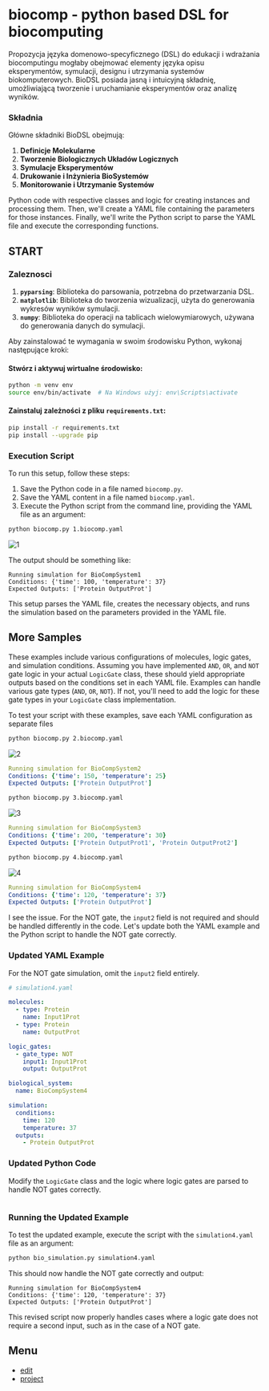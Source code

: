 # biocomp - python based DSL for biocomputing

Propozycja języka domenowo-specyficznego (DSL) do edukacji i wdrażania biocomputingu mogłaby obejmować elementy języka opisu eksperymentów, symulacji, designu i utrzymania systemów biokomputerowych. 
BioDSL posiada jasną i intuicyjną składnię, umożliwiającą tworzenie i uruchamianie eksperymentów oraz analizę wyników.


### Składnia

Główne składniki BioDSL obejmują:
1. **Definicje Molekularne**
2. **Tworzenie Biologicznych Układów Logicznych**
3. **Symulacje Eksperymentów**
4. **Drukowanie i Inżynieria BioSystemów**
5. **Monitorowanie i Utrzymanie Systemów**


Python code with respective classes and logic for creating instances and processing them. Then, we'll create a YAML file containing the parameters for those instances. Finally, we'll write the Python script to parse the YAML file and execute the corresponding functions.


## START

### Zaleznosci

1. **`pyparsing`**: Biblioteka do parsowania, potrzebna do przetwarzania DSL.
2. **`matplotlib`**: Biblioteka do tworzenia wizualizacji, użyta do generowania wykresów wyników symulacji.
3. **`numpy`**: Biblioteka do operacji na tablicach wielowymiarowych, używana do generowania danych do symulacji.

Aby zainstalować te wymagania w swoim środowisku Python, wykonaj następujące kroki:

#### Stwórz i aktywuj wirtualne środowisko:
```bash
python -m venv env
source env/bin/activate  # Na Windows użyj: env\Scripts\activate
```
 
####  Zainstaluj zależności z pliku `requirements.txt`:
```bash
pip install -r requirements.txt
pip install --upgrade pip
```

### Execution Script

To run this setup, follow these steps:

1. Save the Python code in a file named `biocomp.py`.
2. Save the YAML content in a file named `biocomp.yaml`.
3. Execute the Python script from the command line, providing the YAML file as an argument:

```sh
python biocomp.py 1.biocomp.yaml
```
![1](img/1.png)

The output should be something like:

```
Running simulation for BioCompSystem1
Conditions: {'time': 100, 'temperature': 37}
Expected Outputs: ['Protein OutputProt']
```


This setup parses the YAML file, creates the necessary objects, and runs the simulation based on the parameters provided in the YAML file.


## More Samples

These examples include various configurations of molecules, logic gates, and simulation conditions.
Assuming you have implemented `AND`, `OR`, and `NOT` gate logic in your actual `LogicGate` class, these should yield appropriate outputs based on the conditions set in each YAML file.
Examples can handle various gate types (`AND`, `OR`, `NOT`). 
If not, you'll need to add the logic for these gate types in your `LogicGate` class implementation.

To test your script with these examples, save each YAML configuration as separate files 

```sh
python biocomp.py 2.biocomp.yaml
```
![2](img/2.png)
```yaml
Running simulation for BioCompSystem2
Conditions: {'time': 150, 'temperature': 25}
Expected Outputs: ['Protein OutputProt']
```


```sh
python biocomp.py 3.biocomp.yaml
```
![3](img/3.png)
```yaml
Running simulation for BioCompSystem3
Conditions: {'time': 200, 'temperature': 30}
Expected Outputs: ['Protein OutputProt1', 'Protein OutputProt2']
```

```sh
python biocomp.py 4.biocomp.yaml
```
![4](img/4.png)
```yaml
Running simulation for BioCompSystem4
Conditions: {'time': 120, 'temperature': 37}
Expected Outputs: ['Protein OutputProt']
```




I see the issue. For the NOT gate, the `input2` field is not required and should be handled differently in the code. Let's update both the YAML example and the Python script to handle the NOT gate correctly.

### Updated YAML Example
For the NOT gate simulation, omit the `input2` field entirely.

```yaml
# simulation4.yaml

molecules:
  - type: Protein
    name: Input1Prot
  - type: Protein
    name: OutputProt

logic_gates:
  - gate_type: NOT
    input1: Input1Prot
    output: OutputProt

biological_system:
  name: BioCompSystem4

simulation:
  conditions:
    time: 120
    temperature: 37
  outputs:
    - Protein OutputProt
```

### Updated Python Code
Modify the `LogicGate` class and the logic where logic gates are parsed to handle NOT gates correctly.

```python
```

### Running the Updated Example

To test the updated example, execute the script with the `simulation4.yaml` file as an argument:

```sh
python bio_simulation.py simulation4.yaml
```

This should now handle the NOT gate correctly and output:

```
Running simulation for BioCompSystem4
Conditions: {'time': 120, 'temperature': 37}
Expected Outputs: ['Protein OutputProt']
```

This revised script now properly handles cases where a logic gate does not require a second input, such as in the case of a NOT gate.


## Menu

+ [edit](https://github.com/biokomputer/dsl/edit/main/README.md)
+ [project](https://github.com/biokomputer/dsl)


